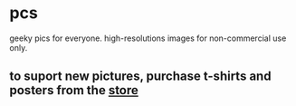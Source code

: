 # pcs

geeky pics for everyone. high-resolutions images for non-commercial use only.

## to suport new pictures, purchase t-shirts and posters from the [store](https://teespring.com/stores/pcs)
